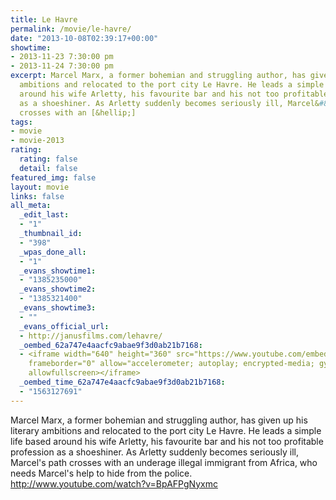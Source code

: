 ```yaml
---
title: Le Havre
permalink: /movie/le-havre/
date: "2013-10-08T02:39:17+00:00"
showtime:
- 2013-11-23 7:30:00 pm
- 2013-11-24 7:30:00 pm
excerpt: Marcel Marx, a former bohemian and struggling author, has given up his literary
  ambitions and relocated to the port city Le Havre. He leads a simple life based
  around his wife Arletty, his favourite bar and his not too profitable profession
  as a shoeshiner. As Arletty suddenly becomes seriously ill, Marcel&#8217;s path
  crosses with an [&hellip;]
tags:
- movie
- movie-2013
rating:
  rating: false
  detail: false
featured_img: false
layout: movie
links: false
all_meta:
  _edit_last:
  - "1"
  _thumbnail_id:
  - "398"
  _wpas_done_all:
  - "1"
  _evans_showtime1:
  - "1385235000"
  _evans_showtime2:
  - "1385321400"
  _evans_showtime3:
  - ""
  _evans_official_url:
  - http://janusfilms.com/lehavre/
  _oembed_62a747e4aacfc9abae9f3d0ab21b7168:
  - <iframe width="640" height="360" src="https://www.youtube.com/embed/BpAFPgNyxmc?feature=oembed"
    frameborder="0" allow="accelerometer; autoplay; encrypted-media; gyroscope; picture-in-picture"
    allowfullscreen></iframe>
  _oembed_time_62a747e4aacfc9abae9f3d0ab21b7168:
  - "1563127691"
---
```


Marcel Marx, a former bohemian and struggling author, has given up his literary ambitions and relocated to the port city Le Havre. He leads a simple life based around his wife Arletty, his favourite bar and his not too profitable profession as a shoeshiner. As Arletty suddenly becomes seriously ill, Marcel's path crosses with an underage illegal immigrant from Africa, who needs Marcel's help to hide from the police. http://www.youtube.com/watch?v=BpAFPgNyxmc